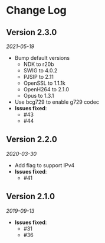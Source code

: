 # Change Log

## Version 2.3.0

_2021-05-19_

* Bump default versions
  * NDK to r20b
  * SWIG to 4.0.2
  * PJSIP to 2.11
  * OpenSSL to 1.1.1k
  * OpenH264 to 2.1.0
  * Opus to 1.3.1
* Use bcg729 to enable g729 codec
* **Issues fixed**:
  * #43
  * #44

## Version 2.2.0

_2020-03-30_

* Add flag to support IPv4
* **Issues fixed**:
  * #41

## Version 2.1.0

_2019-09-13_

* **Issues fixed**:
  * #31
  * #36
